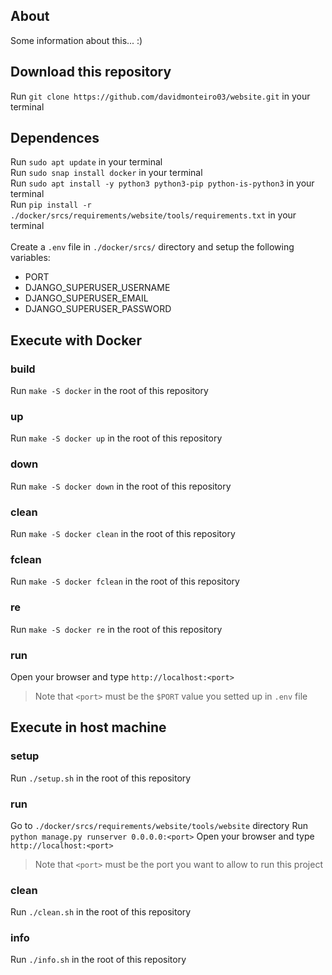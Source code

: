 ## About
<p>Some information about this... :)</p>

## Download this repository
Run ```git clone https://github.com/davidmonteiro03/website.git``` in your terminal

## Dependences
Run ```sudo apt update``` in your terminal<br>
Run ```sudo snap install docker``` in your terminal<br>
Run ```sudo apt install -y python3 python3-pip python-is-python3``` in your terminal<br>
Run ```pip install -r ./docker/srcs/requirements/website/tools/requirements.txt``` in your terminal<br><br>
Create a ```.env``` file in ```./docker/srcs/``` directory and setup the following variables:
- PORT
- DJANGO_SUPERUSER_USERNAME
- DJANGO_SUPERUSER_EMAIL
- DJANGO_SUPERUSER_PASSWORD

## Execute with Docker
### build
Run ```make -S docker``` in the root of this repository
### up
Run ```make -S docker up``` in the root of this repository
### down
Run ```make -S docker down``` in the root of this repository
### clean
Run ```make -S docker clean``` in the root of this repository
### fclean
Run ```make -S docker fclean``` in the root of this repository
### re
Run ```make -S docker re``` in the root of this repository
### run
Open your browser and type ```http://localhost:<port>```<br>
> Note that `<port>` must be the ```$PORT``` value you setted up in ```.env``` file

## Execute in host machine
### setup
Run ```./setup.sh``` in the root of this repository
### run
Go to ```./docker/srcs/requirements/website/tools/website``` directory
Run ```python manage.py runserver 0.0.0.0:<port>```
Open your browser and type ```http://localhost:<port>```
> Note that ```<port>``` must be the port you want to allow to run this project
### clean
Run ```./clean.sh``` in the root of this repository
### info
Run ```./info.sh``` in the root of this repository
